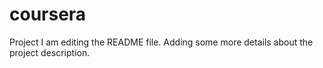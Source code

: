 # coursera
Project
I am editing the README file. Adding some more details about the project description.
